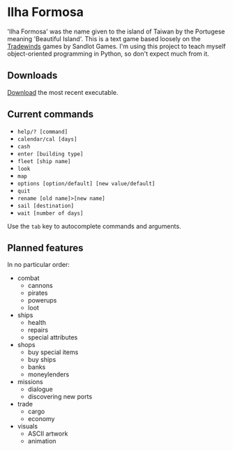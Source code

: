 # Ilha Formosa

'Ilha Formosa' was the name given to the island of Taiwan by the Portugese meaning 'Beautiful Island'.
This is a text game based loosely on the [Tradewinds](https://store.steampowered.com/app/36100/Tradewinds_Classics/) games by Sandlot Games.
I'm using this project to teach myself object-oriented programming in Python, so don't expect much from it.

## Downloads

[Download](https://github.com/Hasnep/ilhaformosa/releases) the most recent executable.

## Current commands

* `help/? [command]`
* `calendar/cal [days]`
* `cash`
* `enter [building type]`
* `fleet [ship name]`
* `look`
* `map`
* `options [option/default] [new value/default]`
* `quit`
* `rename [old name]>[new name]`
* `sail [destination]`
* `wait [number of days]`

Use the `tab` key to autocomplete commands and arguments.

## Planned features

In no particular order:

* combat
    * cannons
	* pirates
	* powerups
    * loot
* ships
	* health
	* repairs
	* special attributes
* shops
    * buy special items
    * buy ships
    * banks
    * moneylenders
* missions
	* dialogue
	* discovering new ports
* trade
	* cargo
	* economy
* visuals
	* ASCII artwork
	* animation